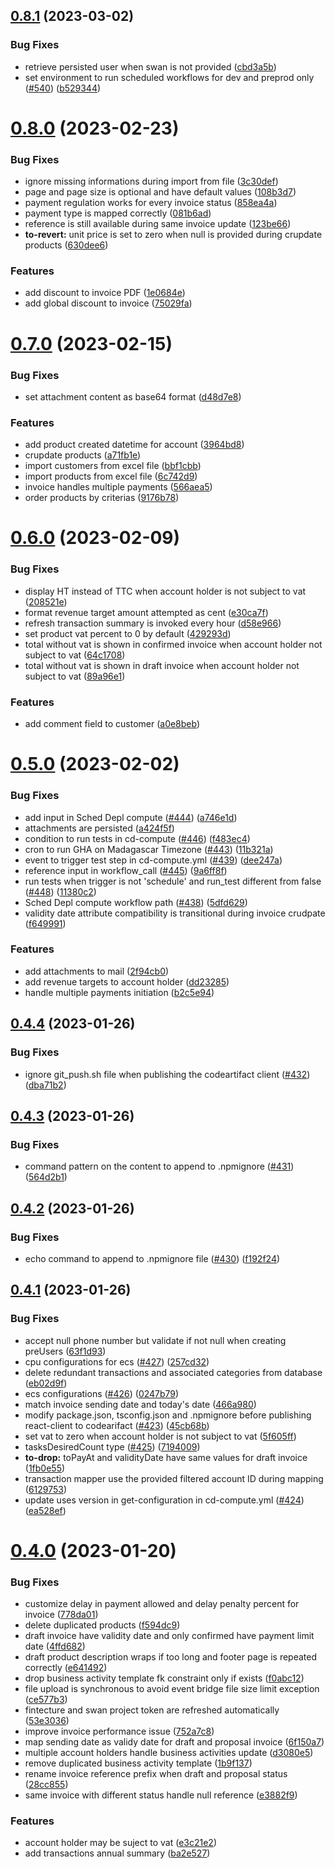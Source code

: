 ## [0.8.1](https://github.com/b-partners/bpartners-api/compare/v0.8.0...v0.8.1) (2023-03-02)


### Bug Fixes

* retrieve persisted user when swan is not provided ([cbd3a5b](https://github.com/b-partners/bpartners-api/commit/cbd3a5bacbcb9d7930d9813fba4b8aaef4e5fdb4))
* set environment to run scheduled workflows for dev and preprod only ([#540](https://github.com/b-partners/bpartners-api/issues/540)) ([b529344](https://github.com/b-partners/bpartners-api/commit/b5293449e8dab6fec3569bf6ce33f6e6445ccb32))



# [0.8.0](https://github.com/b-partners/bpartners-api/compare/v0.7.0...v0.8.0) (2023-02-23)


### Bug Fixes

* ignore missing informations during import from file ([3c30def](https://github.com/b-partners/bpartners-api/commit/3c30deffb4cba6033e34ebee61a6bffbeee07884))
* page and page size is optional and have default values ([108b3d7](https://github.com/b-partners/bpartners-api/commit/108b3d76f1b7958b2aa9c3021aa96bd6fa68df76))
* payment regulation works for every invoice status ([858ea4a](https://github.com/b-partners/bpartners-api/commit/858ea4a183583c9d0924351b6268a87d55839d73))
* payment type is mapped correctly ([081b6ad](https://github.com/b-partners/bpartners-api/commit/081b6ad040de3d0aa902c1dfc862bcecb915a702))
* reference is still available during same invoice update ([123be66](https://github.com/b-partners/bpartners-api/commit/123be66098e30679ea9c4f1bce05fa939021ab1e))
* **to-revert:** unit price is set to zero when null is provided during crupdate products ([630dee6](https://github.com/b-partners/bpartners-api/commit/630dee6efc21cf84bca7dc2a7bc3beab52193ad4))


### Features

* add discount to invoice PDF ([1e0684e](https://github.com/b-partners/bpartners-api/commit/1e0684e4d89bd985c9243438cf5ddbf4538f32bf))
* add global discount to invoice ([75029fa](https://github.com/b-partners/bpartners-api/commit/75029fad7740b87b5df29fee8029858754c36b70))



# [0.7.0](https://github.com/b-partners/bpartners-api/compare/v0.6.0...v0.7.0) (2023-02-15)


### Bug Fixes

* set attachment content as base64 format ([d48d7e8](https://github.com/b-partners/bpartners-api/commit/d48d7e81cc1c217a1aa86e13cb2bc09736a76de5))


### Features

* add product created datetime for account ([3964bd8](https://github.com/b-partners/bpartners-api/commit/3964bd82e4cb4c430830fb5ef4bb0e31e3e3c27b))
* crupdate products ([a71fb1e](https://github.com/b-partners/bpartners-api/commit/a71fb1e545355bfc739fe3c1def4b1b59a41dd30))
* import customers from excel file ([bbf1cbb](https://github.com/b-partners/bpartners-api/commit/bbf1cbb366f6a42b1ba28e7ecafea8a0d20a9c17))
* import products from excel file ([6c742d9](https://github.com/b-partners/bpartners-api/commit/6c742d9cf59e3af0fab275ba2826aef669878852))
* invoice handles multiple payments ([566aea5](https://github.com/b-partners/bpartners-api/commit/566aea59cc14f33d1bd4ac989aa2f97fb8f96283))
* order products by criterias ([9176b78](https://github.com/b-partners/bpartners-api/commit/9176b785a1c58c3d2d285afe151d40cd5b0dcd84))



# [0.6.0](https://github.com/b-partners/bpartners-api/compare/v0.5.0...v0.6.0) (2023-02-09)


### Bug Fixes

* display HT instead of TTC when account holder is not subject to vat ([208521e](https://github.com/b-partners/bpartners-api/commit/208521eec25ed612dd32cb8f79bb27f0bfd3212e))
* format revenue target amount attempted as cent ([e30ca7f](https://github.com/b-partners/bpartners-api/commit/e30ca7f28e98b71268f428db9676c5ed83a34bc1))
* refresh transaction summary is invoked every hour ([d58e966](https://github.com/b-partners/bpartners-api/commit/d58e9663f7ae3db79d1d6e874e611212b8ba5c95))
* set product vat percent to 0 by default ([429293d](https://github.com/b-partners/bpartners-api/commit/429293d1d3817b6fe9cadd7df9903bca36bc6955))
* total without vat is shown in confirmed invoice when account holder not subject to vat ([64c1708](https://github.com/b-partners/bpartners-api/commit/64c1708af43e45bcf53e5bf2332f0ff759ab0473))
* total without vat is shown in draft invoice when account holder not subject to vat ([89a96e1](https://github.com/b-partners/bpartners-api/commit/89a96e1690a9273b10096c4171f0e7975faaf04b))


### Features

* add comment field to customer ([a0e8beb](https://github.com/b-partners/bpartners-api/commit/a0e8beba9b089853e225c46e41e34efd04f75704))



# [0.5.0](https://github.com/b-partners/bpartners-api/compare/v0.4.4...v0.5.0) (2023-02-02)


### Bug Fixes

* add input in Sched Depl compute ([#444](https://github.com/b-partners/bpartners-api/issues/444)) ([a746e1d](https://github.com/b-partners/bpartners-api/commit/a746e1dc6d03496367b0c9b157f4ad37b08371e8))
* attachments are persisted ([a424f5f](https://github.com/b-partners/bpartners-api/commit/a424f5fd5711fa30f9482304735c2da52b09196c))
* condition to run tests in cd-compute ([#446](https://github.com/b-partners/bpartners-api/issues/446)) ([f483ec4](https://github.com/b-partners/bpartners-api/commit/f483ec4df0b622a984ba336f725f2a4f16df1b6b))
* cron to run GHA on Madagascar Timezone ([#443](https://github.com/b-partners/bpartners-api/issues/443)) ([11b321a](https://github.com/b-partners/bpartners-api/commit/11b321a7c1aad2df270e6bd7e3a4adb1e2431ebd))
* event to trigger test step in cd-compute.yml ([#439](https://github.com/b-partners/bpartners-api/issues/439)) ([dee247a](https://github.com/b-partners/bpartners-api/commit/dee247a57782bc3b66beb8c816eccb7c9e465949))
* reference input in workflow_call ([#445](https://github.com/b-partners/bpartners-api/issues/445)) ([9a6ff8f](https://github.com/b-partners/bpartners-api/commit/9a6ff8f0ec00e22d8115a7a8f8def87ee6596dbc))
* run tests when trigger is not 'schedule' and run_test different from false ([#448](https://github.com/b-partners/bpartners-api/issues/448)) ([11380c2](https://github.com/b-partners/bpartners-api/commit/11380c23851a6caad0892c9a8a0de56e30bde0d0))
* Sched Depl compute workflow path ([#438](https://github.com/b-partners/bpartners-api/issues/438)) ([5dfd629](https://github.com/b-partners/bpartners-api/commit/5dfd6299df6760baba1f7f3ece7e5280b5842c9b))
* validity date attribute compatibility is transitional during invoice crudpate ([f649991](https://github.com/b-partners/bpartners-api/commit/f649991be3f068035e6136301eeae261181d70cc))


### Features

* add attachments to mail ([2f94cb0](https://github.com/b-partners/bpartners-api/commit/2f94cb0ec3014e91f5db3f68f9a9b8ed656a9f27))
* add revenue targets to account holder ([dd23285](https://github.com/b-partners/bpartners-api/commit/dd23285596bc3e8e7ade46eaf779d42c5bdbf292))
* handle multiple payments initiation ([b2c5e94](https://github.com/b-partners/bpartners-api/commit/b2c5e94a083b07fd08ad9c4ca4e3f8e99d189e8b))



## [0.4.4](https://github.com/b-partners/bpartners-api/compare/v0.4.3...v0.4.4) (2023-01-26)


### Bug Fixes

* ignore git_push.sh file when publishing the codeartifact client ([#432](https://github.com/b-partners/bpartners-api/issues/432)) ([dba71b2](https://github.com/b-partners/bpartners-api/commit/dba71b23bf1a212fab4c38f45a058ee0f12f952b))



## [0.4.3](https://github.com/b-partners/bpartners-api/compare/v0.4.2...v0.4.3) (2023-01-26)


### Bug Fixes

* command pattern on the content to append to .npmignore ([#431](https://github.com/b-partners/bpartners-api/issues/431)) ([564d2b1](https://github.com/b-partners/bpartners-api/commit/564d2b12104555db0915dfff0b8ecf6faf02e696))



## [0.4.2](https://github.com/b-partners/bpartners-api/compare/v0.4.1...v0.4.2) (2023-01-26)


### Bug Fixes

* echo command to append to .npmignore file ([#430](https://github.com/b-partners/bpartners-api/issues/430)) ([f192f24](https://github.com/b-partners/bpartners-api/commit/f192f2493c883fe9384b37f5e8dca2acbe658815))



## [0.4.1](https://github.com/b-partners/bpartners-api/compare/v0.4.0...v0.4.1) (2023-01-26)


### Bug Fixes

* accept null phone number but validate if not null when creating preUsers ([63f1d93](https://github.com/b-partners/bpartners-api/commit/63f1d9313bd5e6bbf19e16457fcfb0209ffc4b34))
* cpu configurations for ecs ([#427](https://github.com/b-partners/bpartners-api/issues/427)) ([257cd32](https://github.com/b-partners/bpartners-api/commit/257cd326dc112c8f8f807520e6e067630465b9ad))
* delete redundant transactions and associated categories from database ([eb02d9f](https://github.com/b-partners/bpartners-api/commit/eb02d9fa78283e3989a24aa1bafaaaa96a2e032f))
* ecs configurations ([#426](https://github.com/b-partners/bpartners-api/issues/426)) ([0247b79](https://github.com/b-partners/bpartners-api/commit/0247b79149bd03b70977f1c41572d75c9ee78853))
* match invoice sending date and today's date ([466a980](https://github.com/b-partners/bpartners-api/commit/466a980b67da2467e7448358f19f04a1d480c695))
* modify package.json, tsconfig.json and .npmignore before publishing react-client to codearifact ([#423](https://github.com/b-partners/bpartners-api/issues/423)) ([45cb68b](https://github.com/b-partners/bpartners-api/commit/45cb68b1de2700ffc3300ed8acabd3b6955e800b))
* set vat to zero when account holder is not subject to vat ([5f605ff](https://github.com/b-partners/bpartners-api/commit/5f605ff50a289f07128c34a15d519ece58837c20))
* tasksDesiredCount type ([#425](https://github.com/b-partners/bpartners-api/issues/425)) ([7194009](https://github.com/b-partners/bpartners-api/commit/7194009cacf4571f4daf07c64dfe34bc4af93328))
* **to-drop:** toPayAt and validityDate have same values for draft invoice ([1fb0e55](https://github.com/b-partners/bpartners-api/commit/1fb0e552c64e24cb7d891c38f4feb76d6d11e4f1))
* transaction mapper use the provided filtered account ID during mapping ([6129753](https://github.com/b-partners/bpartners-api/commit/612975348f167da1b285d86bd88eb37779612cbe))
* update uses version in get-configuration in cd-compute.yml ([#424](https://github.com/b-partners/bpartners-api/issues/424)) ([ea528ef](https://github.com/b-partners/bpartners-api/commit/ea528efab83060206cdcc0b54e7a3b935e6921ee))



# [0.4.0](https://github.com/b-partners/bpartners-api/compare/v0.2.4...v0.4.0) (2023-01-20)


### Bug Fixes

* customize delay in payment allowed and delay penalty percent for invoice ([778da01](https://github.com/b-partners/bpartners-api/commit/778da018216aa627190d1b568687042ea6b11600))
* delete duplicated products ([f594dc9](https://github.com/b-partners/bpartners-api/commit/f594dc97e55648277dcf9367486b628eac5d68f5))
* draft invoice have validity date and only confirmed have payment limit date ([4ffd682](https://github.com/b-partners/bpartners-api/commit/4ffd682444fa56dfb82841d70b47f7d03f6d908d))
* draft product description wraps if too long and footer page is repeated correctly ([e641492](https://github.com/b-partners/bpartners-api/commit/e6414924ab780dc0aa815d74a13b3a10879f0bb8))
* drop business activity template fk constraint only if exists ([f0abc12](https://github.com/b-partners/bpartners-api/commit/f0abc1281b0f6b8f0e3654f0bf9649df451bf008))
* file upload is synchronous to avoid event bridge file size limit exception ([ce577b3](https://github.com/b-partners/bpartners-api/commit/ce577b33c214b6483bc473b15137e2f21625f1fb))
* fintecture and swan project token are refreshed automatically ([53e3036](https://github.com/b-partners/bpartners-api/commit/53e3036e584fe9dde590e929175c6ae7db6a56af))
* improve invoice performance issue ([752a7c8](https://github.com/b-partners/bpartners-api/commit/752a7c88eb442a5c2cd25bb248a36d2cddf3afaa))
* map sending date as validy date for draft and proposal invoice ([6f150a7](https://github.com/b-partners/bpartners-api/commit/6f150a7e9a33193382e8f9df03689899fa2d1422))
* multiple account holders handle business activities update ([d3080e5](https://github.com/b-partners/bpartners-api/commit/d3080e5c09cb140cadb5711908ad6135ba806793))
* remove duplicated business activity template ([1b9f137](https://github.com/b-partners/bpartners-api/commit/1b9f137ffc99862b66b5f8246814bfe758a367b8))
* rename invoice reference prefix when draft and proposal status ([28cc855](https://github.com/b-partners/bpartners-api/commit/28cc855cd94fa0c00427cd598f5dd2f5d48db013))
* same invoice with different status handle null reference ([e3882f9](https://github.com/b-partners/bpartners-api/commit/e3882f96bb0e1b49c4003076ff159a0a349d328a))


### Features

* account holder may be suject to vat ([e3c21e2](https://github.com/b-partners/bpartners-api/commit/e3c21e2223695eb04386630214cba5f4d4f4f2ab))
* add transactions annual summary ([ba2e527](https://github.com/b-partners/bpartners-api/commit/ba2e52779eea86166d141ae91953bd22622bffb4))



